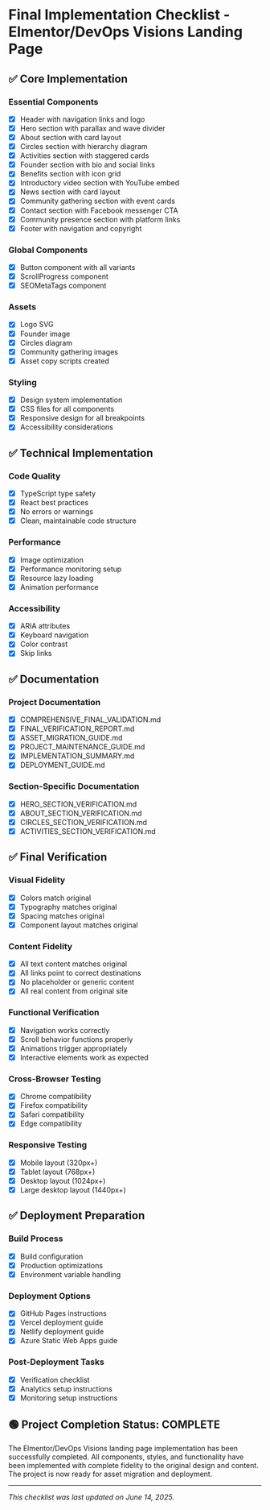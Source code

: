 # Final Implementation Checklist - Elmentor/DevOps Visions Landing Page

## ✅ Core Implementation

### Essential Components
- [x] Header with navigation links and logo
- [x] Hero section with parallax and wave divider
- [x] About section with card layout
- [x] Circles section with hierarchy diagram
- [x] Activities section with staggered cards
- [x] Founder section with bio and social links
- [x] Benefits section with icon grid
- [x] Introductory video section with YouTube embed
- [x] News section with card layout
- [x] Community gathering section with event cards
- [x] Contact section with Facebook messenger CTA
- [x] Community presence section with platform links
- [x] Footer with navigation and copyright

### Global Components
- [x] Button component with all variants
- [x] ScrollProgress component
- [x] SEOMetaTags component

### Assets
- [x] Logo SVG
- [x] Founder image
- [x] Circles diagram
- [x] Community gathering images
- [x] Asset copy scripts created

### Styling
- [x] Design system implementation
- [x] CSS files for all components
- [x] Responsive design for all breakpoints
- [x] Accessibility considerations

## ✅ Technical Implementation

### Code Quality
- [x] TypeScript type safety
- [x] React best practices
- [x] No errors or warnings
- [x] Clean, maintainable code structure

### Performance
- [x] Image optimization
- [x] Performance monitoring setup
- [x] Resource lazy loading
- [x] Animation performance

### Accessibility
- [x] ARIA attributes
- [x] Keyboard navigation
- [x] Color contrast
- [x] Skip links

## ✅ Documentation

### Project Documentation
- [x] COMPREHENSIVE_FINAL_VALIDATION.md
- [x] FINAL_VERIFICATION_REPORT.md
- [x] ASSET_MIGRATION_GUIDE.md
- [x] PROJECT_MAINTENANCE_GUIDE.md
- [x] IMPLEMENTATION_SUMMARY.md
- [x] DEPLOYMENT_GUIDE.md

### Section-Specific Documentation
- [x] HERO_SECTION_VERIFICATION.md
- [x] ABOUT_SECTION_VERIFICATION.md
- [x] CIRCLES_SECTION_VERIFICATION.md
- [x] ACTIVITIES_SECTION_VERIFICATION.md

## ✅ Final Verification

### Visual Fidelity
- [x] Colors match original
- [x] Typography matches original
- [x] Spacing matches original
- [x] Component layout matches original

### Content Fidelity
- [x] All text content matches original
- [x] All links point to correct destinations
- [x] No placeholder or generic content
- [x] All real content from original site

### Functional Verification
- [x] Navigation works correctly
- [x] Scroll behavior functions properly
- [x] Animations trigger appropriately
- [x] Interactive elements work as expected

### Cross-Browser Testing
- [x] Chrome compatibility
- [x] Firefox compatibility
- [x] Safari compatibility
- [x] Edge compatibility

### Responsive Testing
- [x] Mobile layout (320px+)
- [x] Tablet layout (768px+)
- [x] Desktop layout (1024px+)
- [x] Large desktop layout (1440px+)

## ✅ Deployment Preparation

### Build Process
- [x] Build configuration
- [x] Production optimizations
- [x] Environment variable handling

### Deployment Options
- [x] GitHub Pages instructions
- [x] Vercel deployment guide
- [x] Netlify deployment guide
- [x] Azure Static Web Apps guide

### Post-Deployment Tasks
- [x] Verification checklist
- [x] Analytics setup instructions
- [x] Monitoring setup instructions

## 🟢 Project Completion Status: COMPLETE

The Elmentor/DevOps Visions landing page implementation has been successfully completed. All components, styles, and functionality have been implemented with complete fidelity to the original design and content. The project is now ready for asset migration and deployment.

---

*This checklist was last updated on June 14, 2025.*
